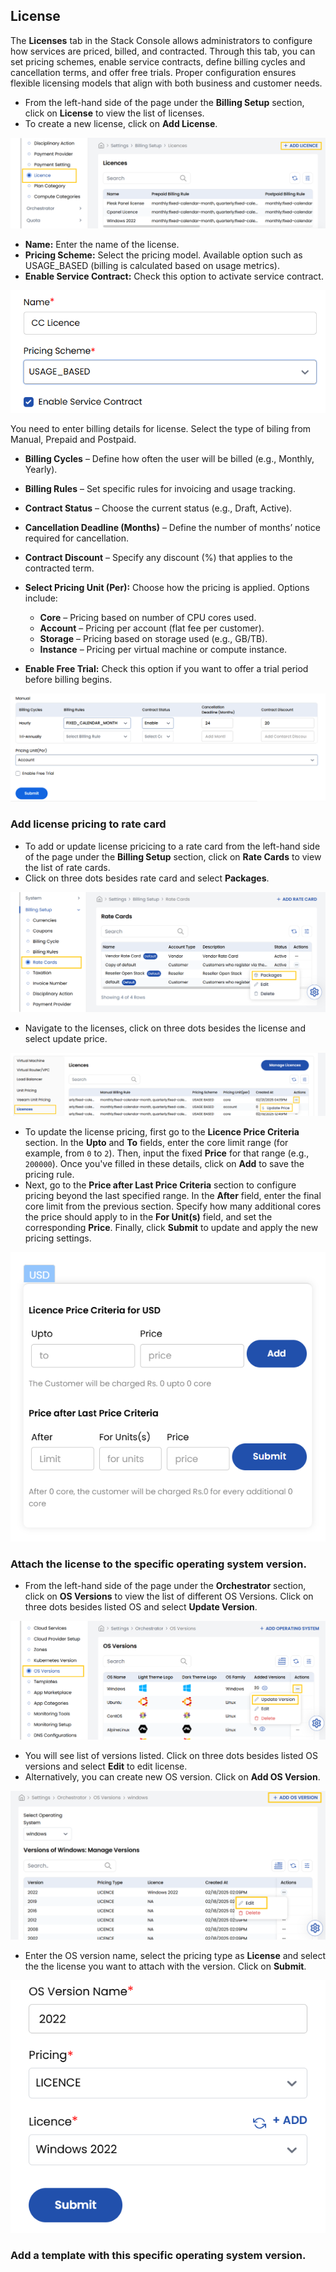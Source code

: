 ## License

The **Licenses** tab in the Stack Console allows administrators to configure how services are priced, billed, and contracted. Through this tab, you can set pricing schemes, enable service contracts, define billing cycles and cancellation terms, and offer free trials. Proper configuration ensures flexible licensing models that align with both business and customer needs.

- From the left-hand side of the page under the **Billing Setup** section, click on **License** to view the list of licenses.
- To create a new license, click on **Add License**.

![Cloud Services](images/l1.png)

- **Name:** Enter the name of the license.
- **Pricing Scheme:** Select the pricing model. Available option such as USAGE_BASED (billing is calculated based on usage metrics).
- **Enable Service Contract:** Check this option to activate service contract.

![Cloud Services](images/l2.png)

You need to enter billing details for license. Select the type of biling from Manual, Prepaid and Postpaid.  

- **Billing Cycles** – Define how often the user will be billed (e.g., Monthly, Yearly).
- **Billing Rules** – Set specific rules for invoicing and usage tracking.
- **Contract Status** – Choose the current status (e.g., Draft, Active).
- **Cancellation Deadline (Months)** – Define the number of months’ notice required for cancellation.
- **Contract Discount** – Specify any discount (%) that applies to the contracted term.
- **Select Pricing Unit (Per):** Choose how the pricing is applied. Options include:
    - **Core** – Pricing based on number of CPU cores used.
    - **Account** – Pricing per account (flat fee per customer).
    - **Storage** – Pricing based on storage used (e.g., GB/TB).
    - **Instance** – Pricing per virtual machine or compute instance.

- **Enable Free Trial:** Check this option if you want to offer a trial period before billing begins.

![Cloud Services](images/l4.png)

### Add license pricing to rate card

- To add or update license pricicing to a rate card from the left-hand side of the page under the **Billing Setup** section, click on **Rate Cards** to view the list of rate cards.
- Click on three dots besides rate card and select **Packages**. 

![Cloud Services](images/lr_1.png)

- Navigate to the licenses, click on three dots besides the license and select update price.

![Cloud Services](images/lr_2.png)

- To update the license pricing, first go to the **Licence Price Criteria** section. In the **Upto** and **To** fields, enter the core limit range (for example, from `0` to `2`). Then, input the fixed **Price** for that range (e.g., `200000`). Once you've filled in these details, click on **Add** to save the pricing rule.
- Next, go to the **Price after Last Price Criteria** section to configure pricing beyond the last specified range. In the **After** field, enter the final core limit from the previous section. Specify how many additional cores the price should apply to in the **For Unit(s)** field, and set the corresponding **Price**. Finally, click **Submit** to update and apply the new pricing settings.

![Cloud Services](images/lr_3.png)

### Attach the license to the specific operating system version.

- From the left-hand side of the page under the **Orchestrator** section, click on **OS Versions** to view the list of different OS Versions. Click on three dots besides listed OS and select **Update Version**.

![Cloud Services](images/los_1.png)

- You will see list of versions listed. Click on three dots besides listed OS versions and select **Edit** to edit license.
- Alternatively, you can create new OS version. Click on **Add OS Version**.

![Cloud Services](images/los_2.png)

- Enter the OS version name, select the pricing type as **License** and select the the license you want to attach with the version. Click on **Submit**.

![Cloud Services](images/los_3.png)

### Add a template with this specific operating system version.